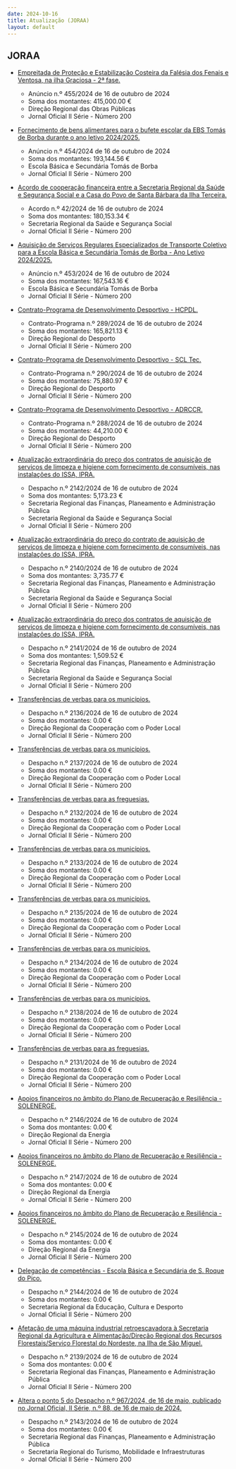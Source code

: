 ```yaml
---
date: 2024-10-16
title: Atualização (JORAA)
layout: default
---
```

## JORAA

* [Empreitada de Proteção e Estabilização Costeira da Falésia dos Fenais e Ventosa, na ilha Graciosa - 2ª fase.](https://jo.azores.gov.pt/#/ato/ab368487-da86-4cd7-bcf7-e9d1622cf7bf)
  * Anúncio n.º 455/2024 de 16 de outubro de 2024
  * Soma dos montantes: 415,000.00 €
  * Direção Regional das Obras Públicas
  * Jornal Oficial II Série - Número 200

* [Fornecimento de bens alimentares para o bufete escolar da EBS Tomás de Borba durante o ano letivo 2024/2025.](https://jo.azores.gov.pt/#/ato/102ea2e4-f9bf-45b3-973e-fb5b94b625cf)
  * Anúncio n.º 454/2024 de 16 de outubro de 2024
  * Soma dos montantes: 193,144.56 €
  * Escola Básica e Secundária Tomás de Borba
  * Jornal Oficial II Série - Número 200

* [Acordo de cooperação financeira entre a Secretaria Regional da Saúde e Segurança Social e a Casa do Povo de Santa Bárbara da Ilha Terceira.](https://jo.azores.gov.pt/#/ato/da50155d-5197-4fa8-982d-3234b75a7fca)
  * Acordo n.º 42/2024 de 16 de outubro de 2024
  * Soma dos montantes: 180,153.34 €
  * Secretaria Regional da Saúde e Segurança Social
  * Jornal Oficial II Série - Número 200

* [Aquisição de Serviços Regulares Especializados de Transporte Coletivo para a Escola Básica e Secundária Tomás de Borba - Ano Letivo 2024/2025.](https://jo.azores.gov.pt/#/ato/0e9d48c3-6041-425e-915a-ce41ba202397)
  * Anúncio n.º 453/2024 de 16 de outubro de 2024
  * Soma dos montantes: 167,543.16 €
  * Escola Básica e Secundária Tomás de Borba
  * Jornal Oficial II Série - Número 200

* [Contrato-Programa de Desenvolvimento Desportivo - HCPDL.](https://jo.azores.gov.pt/#/ato/c359de1c-bd22-4be9-b13f-4515e7f3a784)
  * Contrato-Programa n.º 289/2024 de 16 de outubro de 2024
  * Soma dos montantes: 165,821.13 €
  * Direção Regional do Desporto
  * Jornal Oficial II Série - Número 200

* [Contrato-Programa de Desenvolvimento Desportivo - SCL Tec.](https://jo.azores.gov.pt/#/ato/41f3d1e7-49c1-41f1-a155-213a820daebe)
  * Contrato-Programa n.º 290/2024 de 16 de outubro de 2024
  * Soma dos montantes: 75,880.97 €
  * Direção Regional do Desporto
  * Jornal Oficial II Série - Número 200

* [Contrato-Programa de Desenvolvimento Desportivo - ADRCCR.](https://jo.azores.gov.pt/#/ato/2fda03ec-bf23-4ea5-a245-ac1dafc42158)
  * Contrato-Programa n.º 288/2024 de 16 de outubro de 2024
  * Soma dos montantes: 44,210.00 €
  * Direção Regional do Desporto
  * Jornal Oficial II Série - Número 200

* [Atualização extraordinária do preço dos contratos de aquisição de serviços de limpeza e higiene com fornecimento de consumíveis, nas instalações do ISSA, IPRA.](https://jo.azores.gov.pt/#/ato/a5c8ed09-8465-4e59-ae0a-bb7dd420ecfa)
  * Despacho n.º 2142/2024 de 16 de outubro de 2024
  * Soma dos montantes: 5,173.23 €
  * Secretaria Regional das Finanças, Planeamento e Administração Pública
  * Secretaria Regional da Saúde e Segurança Social
  * Jornal Oficial II Série - Número 200

* [Atualização extraordinária do preço do contrato de aquisição de serviços de limpeza e higiene com fornecimento de consumíveis, nas instalações do ISSA, IPRA.](https://jo.azores.gov.pt/#/ato/0a59382f-6299-481b-af88-f944fcbf5012)
  * Despacho n.º 2140/2024 de 16 de outubro de 2024
  * Soma dos montantes: 3,735.77 €
  * Secretaria Regional das Finanças, Planeamento e Administração Pública
  * Secretaria Regional da Saúde e Segurança Social
  * Jornal Oficial II Série - Número 200

* [Atualização extraordinária do preço dos contratos de aquisição de serviços de limpeza e higiene com fornecimento de consumíveis, nas instalações do ISSA, IPRA.](https://jo.azores.gov.pt/#/ato/73146d2e-cf40-48af-94ee-6f90fa26a9b6)
  * Despacho n.º 2141/2024 de 16 de outubro de 2024
  * Soma dos montantes: 1,509.52 €
  * Secretaria Regional das Finanças, Planeamento e Administração Pública
  * Secretaria Regional da Saúde e Segurança Social
  * Jornal Oficial II Série - Número 200

* [Transferências de verbas para os municípios.](https://jo.azores.gov.pt/#/ato/b755d2ee-d10d-4fe1-871c-726332f0f77c)
  * Despacho n.º 2136/2024 de 16 de outubro de 2024
  * Soma dos montantes: 0.00 €
  * Direção Regional da Cooperação com o Poder Local
  * Jornal Oficial II Série - Número 200

* [Transferências de verbas para os municípios.](https://jo.azores.gov.pt/#/ato/cf75aeae-0c2c-495c-a0cf-10068c6c86cb)
  * Despacho n.º 2137/2024 de 16 de outubro de 2024
  * Soma dos montantes: 0.00 €
  * Direção Regional da Cooperação com o Poder Local
  * Jornal Oficial II Série - Número 200

* [Transferências de verbas para as freguesias.](https://jo.azores.gov.pt/#/ato/f31e6029-fc2a-4da9-b0d6-b5c41c0abb32)
  * Despacho n.º 2132/2024 de 16 de outubro de 2024
  * Soma dos montantes: 0.00 €
  * Direção Regional da Cooperação com o Poder Local
  * Jornal Oficial II Série - Número 200

* [Transferências de verbas para os municípios.](https://jo.azores.gov.pt/#/ato/7654cc30-5a0b-45bc-81ba-6e4200a12856)
  * Despacho n.º 2133/2024 de 16 de outubro de 2024
  * Soma dos montantes: 0.00 €
  * Direção Regional da Cooperação com o Poder Local
  * Jornal Oficial II Série - Número 200

* [Transferências de verbas para os municípios.](https://jo.azores.gov.pt/#/ato/b0838a64-36b9-400b-a66e-c5b7dc034d5d)
  * Despacho n.º 2135/2024 de 16 de outubro de 2024
  * Soma dos montantes: 0.00 €
  * Direção Regional da Cooperação com o Poder Local
  * Jornal Oficial II Série - Número 200

* [Transferências de verbas para os municípios.](https://jo.azores.gov.pt/#/ato/9838cf36-50ba-49f5-bedd-320dce43138d)
  * Despacho n.º 2134/2024 de 16 de outubro de 2024
  * Soma dos montantes: 0.00 €
  * Direção Regional da Cooperação com o Poder Local
  * Jornal Oficial II Série - Número 200

* [Transferências de verbas para os municípios.](https://jo.azores.gov.pt/#/ato/d0bbcb14-55fb-4331-948a-17777d3959a8)
  * Despacho n.º 2138/2024 de 16 de outubro de 2024
  * Soma dos montantes: 0.00 €
  * Direção Regional da Cooperação com o Poder Local
  * Jornal Oficial II Série - Número 200

* [Transferências de verbas para as freguesias.](https://jo.azores.gov.pt/#/ato/3323eda6-7cae-47e3-aaf8-bae2d1816a7c)
  * Despacho n.º 2131/2024 de 16 de outubro de 2024
  * Soma dos montantes: 0.00 €
  * Direção Regional da Cooperação com o Poder Local
  * Jornal Oficial II Série - Número 200

* [Apoios financeiros no âmbito do Plano de Recuperação e Resiliência - SOLENERGE.](https://jo.azores.gov.pt/#/ato/5c4aaca2-5779-45e0-96bf-dcc1a94fa540)
  * Despacho n.º 2146/2024 de 16 de outubro de 2024
  * Soma dos montantes: 0.00 €
  * Direção Regional da Energia
  * Jornal Oficial II Série - Número 200

* [Apoios financeiros no âmbito do Plano de Recuperação e Resiliência - SOLENERGE.](https://jo.azores.gov.pt/#/ato/e54aac85-4b44-47fa-b50e-03a821ce4a7f)
  * Despacho n.º 2147/2024 de 16 de outubro de 2024
  * Soma dos montantes: 0.00 €
  * Direção Regional da Energia
  * Jornal Oficial II Série - Número 200

* [Apoios financeiros no âmbito do Plano de Recuperação e Resiliência - SOLENERGE.](https://jo.azores.gov.pt/#/ato/0b95fdf3-a216-4c1c-ab84-65664694ba38)
  * Despacho n.º 2145/2024 de 16 de outubro de 2024
  * Soma dos montantes: 0.00 €
  * Direção Regional da Energia
  * Jornal Oficial II Série - Número 200

* [Delegação de competências - Escola Básica e Secundária de S. Roque do Pico.](https://jo.azores.gov.pt/#/ato/50bd394a-0c5a-4d91-980f-d070ab2eefe6)
  * Despacho n.º 2144/2024 de 16 de outubro de 2024
  * Soma dos montantes: 0.00 €
  * Secretaria Regional da Educação, Cultura e Desporto
  * Jornal Oficial II Série - Número 200

* [Afetação de uma máquina industrial retroescavadora à Secretaria Regional da Agricultura e Alimentação/Direção Regional dos Recursos Florestais/Serviço Florestal do Nordeste, na Ilha de São Miguel.](https://jo.azores.gov.pt/#/ato/75c5ecd1-d188-4c59-9c41-71017b7921c7)
  * Despacho n.º 2139/2024 de 16 de outubro de 2024
  * Soma dos montantes: 0.00 €
  * Secretaria Regional das Finanças, Planeamento e Administração Pública
  * Jornal Oficial II Série - Número 200

* [Altera o ponto 5 do Despacho n.º 967/2024, de 16 de maio, publicado no Jornal Oficial, II Série, n.º 88, de 16 de maio de 2024.](https://jo.azores.gov.pt/#/ato/0698a198-2b07-474c-935b-53217f1aa942)
  * Despacho n.º 2143/2024 de 16 de outubro de 2024
  * Soma dos montantes: 0.00 €
  * Secretaria Regional das Finanças, Planeamento e Administração Pública
  * Secretaria Regional do Turismo, Mobilidade e Infraestruturas
  * Jornal Oficial II Série - Número 200
